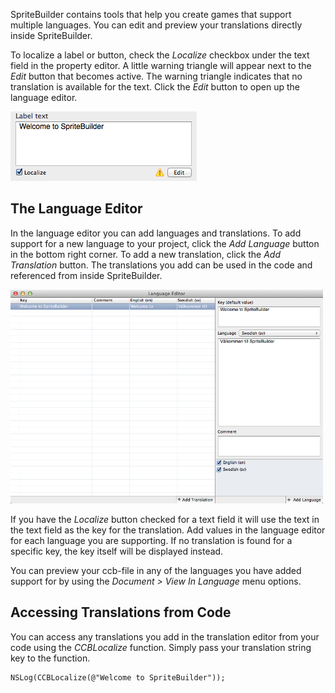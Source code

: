 SpriteBuilder contains tools that help you create games that support multiple languages. You can edit and preview your translations directly inside SpriteBuilder.

To localize a label or button, check the *Localize* checkbox under the text field in the property editor. A little warning triangle will appear next to the *Edit* button that becomes active. The warning triangle indicates that no translation is available for the text. Click the *Edit* button to open up the language editor.

![image](loc-1.png?raw=true)

## The Language Editor
In the language editor you can add languages and translations. To add support for a new language to your project, click the *Add Language* button in the bottom right corner. To add a new translation, click the *Add Translation* button. The translations you add can be used in the code and referenced from inside SpriteBuilder.

![image](loc-2.png?raw=true)

If you have the *Localize* button checked for a text field it will use the text in the text field as the key for the translation. Add values in the language editor for each language you are supporting. If no translation is found for a specific key, the key itself will be displayed instead.

You can preview your ccb-file in any of the languages you have added support for by using the *Document > View In Language* menu options.

## Accessing Translations from Code
You can access any translations you add in the translation editor from your code using the *CCBLocalize* function. Simply pass your translation string key to the function.

    NSLog(CCBLocalize(@"Welcome to SpriteBuilder"));